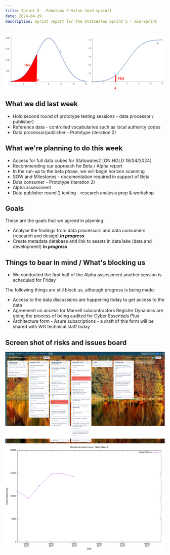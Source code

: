 ```yaml
---
title: Sprint 5 - Fabulous F-Value (mid-sprint)
date: 2024-04-29
description: Sprint report for the StatsWales Sprint 5 - mid-Sprint
---
```


![Fabulous F Value](fValue2.png)

## What we did last week
- Hold second round of prototype testing sessions - data processor / publisher)
- Reference data - controlled vocabularies such as local authority codes
- Data processor/publisher - Prototype (iteration 2)

## What we're planning to do this week
- Access for full data cubes for Statswales2 [ON HOLD 18/04/2024]
- Recommending our approach for Beta / Alpha report
- In the run-up to the beta phase, we will begin horizon scanning
- SOW and Milestones - documentation required in support of Beta
- Data consumer - Prototype (iteration 2)
- Alpha assessment
- Data publisher round 2 testing - research analysis prep & workshop 

## Goals
These are the goals that we agreed in planning:
- Analyse the findings from data processors and data consumers (research and design) <span class="badge bg-info">_**In progress**_</span>
- Create metadata database and link to assets in data lake (data and development) <span class="badge bg-info">_**In progress**_</span>

## Things to bear in mind / What's blocking us
- We conducted the first half of the Alpha assessment another session is scheduled for Friday

The following things are still block us, although progress is being made:
- Access to the data discussions are happening today to get access to the data
- Agreement on access for Marvell subcontractors Register Dynamics are going the process of being audited for Cyber Essentials Plus
- Architecture form - Azure subscriptions - a draft of this form will be shared with WG technical staff today

## Screen shot of risks and issues board
![Screenshot of risks and issues board](risksAndIssues20240430.png)
![Risk impact score](impact_score20240430.png)
